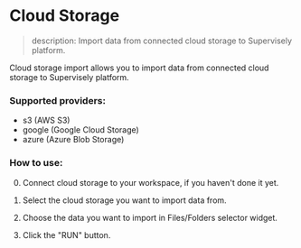 # Cloud Storage

> description: Import data from connected cloud storage to Supervisely platform.

Cloud storage import allows you to import data from connected cloud storage to Supervisely platform.

### Supported providers:

- s3 (AWS S3)
- google (Google Cloud Storage)
- azure (Azure Blob Storage)

### How to use:

0. Connect cloud storage to your workspace, if you haven't done it yet.

1. Select the cloud storage you want to import data from.

2. Choose the data you want to import in Files/Folders selector widget.

3. Click the "RUN" button.
